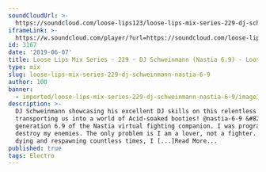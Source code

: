 ```yaml
---
soundCloudUrl: >-
  https://soundcloud.com/loose-lips123/loose-lips-mix-series-229-dj-schweinmann-nastia-69
iframeLink: >-
  https://w.soundcloud.com/player/?url=https://soundcloud.com/loose-lips123/loose-lips-mix-series-229-dj-schweinmann-nastia-69&color=00aabb&auto_play=false&hide_related=false&show_comments=true&show_user=true&show_reposts=false
id: 3167
date: '2019-06-07'
title: Loose Lips Mix Series - 229 - DJ Schweinmann (Nastia 6.9) - Loose Lips
type: mix
slug: loose-lips-mix-series-229-dj-schweinmann-nastia-6-9
author: 100
banner:
  - imported/loose-lips-mix-series-229-dj-schweinmann-nastia-6-9/image3167.jpeg
description: >-
  DJ Schweinmann showcasing his excellent DJ skills on this relentless mix,
  transporting us into a world of Acid-soaked booties! @nastia-6-9 &#8220;I am
  generation 6.9 of the Nastia virtual fighting companion. I was programmed to
  destroy my enemies. The only problem is I am a lover, not a fighter. After
  dying and respawning countless times, I [...]Read More...
published: true
tags: Electro
---
```

